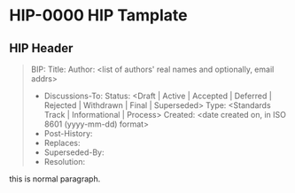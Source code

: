 HIP-0000 HIP Tamplate
=====================

HIP Header 
----------

> BIP: <BIP number>
>  Title: <BIP title>
>  Author: <list of authors' real names and optionally, email addrs>
> * Discussions-To: <email address>
>  Status: <Draft | Active | Accepted | Deferred | Rejected |
>           Withdrawn | Final | Superseded>
>  Type: <Standards Track | Informational | Process>
>  Created: <date created on, in ISO 8601 (yyyy-mm-dd) format>
>* Post-History: <dates of postings to bitcoin mailing list>
>* Replaces: <BIP number>
>* Superseded-By: <BIP number>
>* Resolution: <url>

this is normal paragraph.


